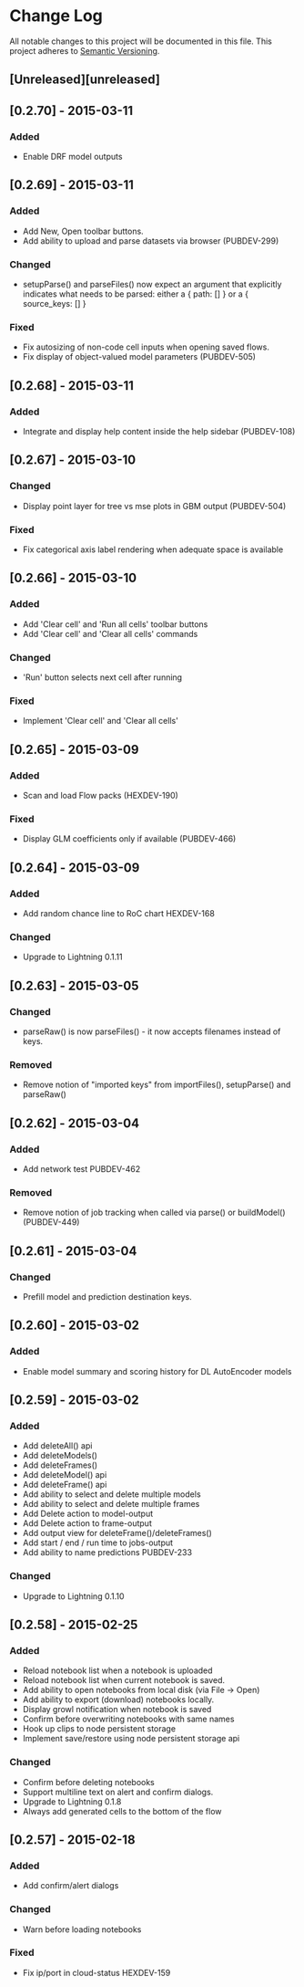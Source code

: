 # Change Log
All notable changes to this project will be documented in this file.
This project adheres to [Semantic Versioning](http://semver.org/).

## [Unreleased][unreleased]

## [0.2.70] - 2015-03-11
### Added
- Enable DRF model outputs

## [0.2.69] - 2015-03-11
### Added
- Add New, Open toolbar buttons.
- Add ability to upload and parse datasets via browser (PUBDEV-299)

### Changed
- setupParse() and parseFiles() now expect an argument that explicitly indicates what needs to be parsed: either a { path: [] } or a { source_keys: [] }

### Fixed
- Fix autosizing of non-code cell inputs when opening saved flows.
- Fix display of object-valued model parameters (PUBDEV-505)

## [0.2.68] - 2015-03-11

### Added
- Integrate and display help content inside the help sidebar (PUBDEV-108)

## [0.2.67] - 2015-03-10

### Changed
- Display point layer for tree vs mse plots in GBM output (PUBDEV-504)

### Fixed
- Fix categorical axis label rendering when adequate space is available

## [0.2.66] - 2015-03-10

### Added
- Add 'Clear cell' and 'Run all cells' toolbar buttons
- Add 'Clear cell' and 'Clear all cells' commands

### Changed
- 'Run' button selects next cell after running

### Fixed
- Implement 'Clear cell' and 'Clear all cells'

## [0.2.65] - 2015-03-09

### Added
- Scan and load Flow packs (HEXDEV-190)

### Fixed
- Display GLM coefficients only if available (PUBDEV-466)

## [0.2.64] - 2015-03-09

### Added
- Add random chance line to RoC chart HEXDEV-168

### Changed
- Upgrade to Lightning 0.1.11

## [0.2.63] - 2015-03-05

### Changed
- parseRaw() is now parseFiles() - it now accepts filenames instead of keys.

### Removed
- Remove notion of "imported keys" from importFiles(), setupParse() and parseRaw()

## [0.2.62] - 2015-03-04

### Added
- Add network test PUBDEV-462

### Removed
- Remove notion of job tracking when called via parse() or buildModel() (PUBDEV-449)

## [0.2.61] - 2015-03-04

### Changed
- Prefill model and prediction destination keys.

## [0.2.60] - 2015-03-02

### Added
- Enable model summary and scoring history for DL AutoEncoder models

## [0.2.59] - 2015-03-02

### Added
- Add deleteAll() api
- Add deleteModels()
- Add deleteFrames()
- Add deleteModel() api
- Add deleteFrame() api
- Add ability to select and delete multiple models
- Add ability to select and delete multiple frames
- Add Delete action to model-output
- Add Delete action to frame-output
- Add output view for deleteFrame()/deleteFrames()
- Add start / end / run time to jobs-output
- Add ability to name predictions PUBDEV-233

### Changed
- Upgrade to Lightning 0.1.10

## [0.2.58] - 2015-02-25

### Added
- Reload notebook list when a notebook is uploaded
- Reload notebook list when current notebook is saved.
- Add ability to open notebooks from local disk (via File -> Open)
- Add ability to export (download) notebooks locally.
- Display growl notification when notebook is saved
- Confirm before overwriting notebooks with same names
- Hook up clips to node persistent storage
- Implement save/restore using node persistent storage api

### Changed
- Confirm before deleting notebooks
- Support multiline text on alert and confirm dialogs.
- Upgrade to Lightning 0.1.8
- Always add generated cells to the bottom of the flow

## [0.2.57] - 2015-02-18

### Added
- Add confirm/alert dialogs

### Changed
- Warn before loading notebooks

### Fixed
- Fix ip/port in cloud-status HEXDEV-159
